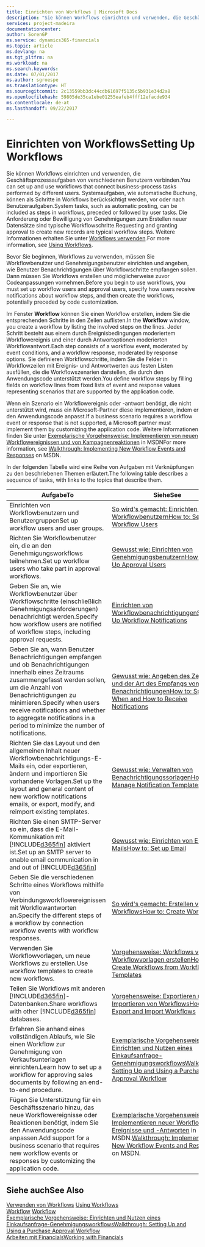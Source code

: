 ```yaml
---
title: Einrichten von Workflows | Microsoft Docs
description: "Sie können Workflows einrichten und verwenden, die Geschäftsprozessaufgaben von verschiedenen Benutzern verbinden. Systemaufgaben, wie automatische Buchung, können als Schritte in Workflows berücksichtigt werden, vor oder nach Benutzeraufgaben. Die Anforderung oder Bewilligung von Genehmigungen zum Erstellen neuer Datensätze sind typische Workflowschritte."
services: project-madeira
documentationcenter: 
author: SorenGP
ms.service: dynamics365-financials
ms.topic: article
ms.devlang: na
ms.tgt_pltfrm: na
ms.workload: na
ms.search.keywords: 
ms.date: 07/01/2017
ms.author: sgroespe
ms.translationtype: HT
ms.sourcegitcommit: 2c13559bb3dc44cdb61697f5135c5b931e34d2a8
ms.openlocfilehash: 59805de35ca1ebe01255eafeb4fff12efacde934
ms.contentlocale: de-at
ms.lasthandoff: 09/22/2017

---
```

# <a name="setting-up-workflows"></a><span data-ttu-id="3b53f-105">Einrichten von Workflows</span><span class="sxs-lookup"><span data-stu-id="3b53f-105">Setting Up Workflows</span></span>
<span data-ttu-id="3b53f-106">Sie können Workflows einrichten und verwenden, die Geschäftsprozessaufgaben von verschiedenen Benutzern verbinden.</span><span class="sxs-lookup"><span data-stu-id="3b53f-106">You can set up and use workflows that connect business-process tasks performed by different users.</span></span> <span data-ttu-id="3b53f-107">Systemaufgaben, wie automatische Buchung, können als Schritte in Workflows berücksichtigt werden, vor oder nach Benutzeraufgaben.</span><span class="sxs-lookup"><span data-stu-id="3b53f-107">System tasks, such as automatic posting, can be included as steps in workflows, preceded or followed by user tasks.</span></span> <span data-ttu-id="3b53f-108">Die Anforderung oder Bewilligung von Genehmigungen zum Erstellen neuer Datensätze sind typische Workflowschritte.</span><span class="sxs-lookup"><span data-stu-id="3b53f-108">Requesting and granting approval to create new records are typical workflow steps.</span></span> <span data-ttu-id="3b53f-109">Weitere Informationen erhalten Sie unter [Workflows verwenden](across-use-workflows.md).</span><span class="sxs-lookup"><span data-stu-id="3b53f-109">For more information, see [Using Workflows](across-use-workflows.md).</span></span>  

 <span data-ttu-id="3b53f-110">Bevor Sie beginnen, Workflows zu verwenden, müssen Sie Workflowbenutzer und Genehmigungsbenutzer einrichten und angeben, wie Benutzer Benachrichtigungen über Workflowschritte empfangen sollen. Dann müssen Sie Workflows erstellen und möglicherweise zuvor Codeanpassungen vornehmen.</span><span class="sxs-lookup"><span data-stu-id="3b53f-110">Before you begin to use workflows, you must set up workflow users and approval users, specify how users receive notifications about workflow steps, and then create the workflows, potentially preceded by code customization.</span></span>  

 <span data-ttu-id="3b53f-111">Im Fenster **Workflow** können Sie einen Workflow erstellen, indem Sie die entsprechenden Schritte in den Zeilen auflisten.</span><span class="sxs-lookup"><span data-stu-id="3b53f-111">In the **Workflow** window, you create a workflow by listing the involved steps on the lines.</span></span> <span data-ttu-id="3b53f-112">Jeder Schritt besteht aus einem durch Ereignisbedingungen moderiertem Workflowereignis und einer durch Antwortoptionen moderierten Workflowantwort.</span><span class="sxs-lookup"><span data-stu-id="3b53f-112">Each step consists of a workflow event, moderated by event conditions, and a workflow response, moderated by response options.</span></span> <span data-ttu-id="3b53f-113">Sie definieren Workflowschritte, indem Sie die Felder in Workflowzeilen mit Ereignis- und Antwortwerten aus festen Listen ausfüllen, die die Workflowszenarien darstellen, die durch den Anwendungscode unterstützt werden.</span><span class="sxs-lookup"><span data-stu-id="3b53f-113">You define workflow steps by filling fields on workflow lines from fixed lists of event and response values representing scenarios that are supported by the application code.</span></span>  

 <span data-ttu-id="3b53f-114">Wenn ein Szenario ein Workflowereignis oder -antwort benötigt, die nicht unterstützt wird, muss ein Microsoft-Partner diese implementieren, indem er den Anwendungscode anpasst.</span><span class="sxs-lookup"><span data-stu-id="3b53f-114">If a business scenario requires a workflow event or response that is not supported, a Microsoft partner must implement them by customizing the application code.</span></span> <span data-ttu-id="3b53f-115">Weitere Informationen finden Sie unter [Exemplarische Vorgehensweise: Implementieren von neuen Workflowereignissen und von Kampagnenreaktionen](https://msdn.microsoft.com/en-us/library/mt574349.aspx) in MSDN</span><span class="sxs-lookup"><span data-stu-id="3b53f-115">For more information, see [Walkthrough: Implementing New Workflow Events and Responses](https://msdn.microsoft.com/en-us/library/mt574349.aspx) on MSDN.</span></span>

 <span data-ttu-id="3b53f-116">In der folgenden Tabelle wird eine Reihe von Aufgaben mit Verknüpfungen zu den beschriebenen Themen erläutert.</span><span class="sxs-lookup"><span data-stu-id="3b53f-116">The following table describes a sequence of tasks, with links to the topics that describe them.</span></span>  

|<span data-ttu-id="3b53f-117">**Aufgabe**</span><span class="sxs-lookup"><span data-stu-id="3b53f-117">**To**</span></span>|<span data-ttu-id="3b53f-118">**Siehe**</span><span class="sxs-lookup"><span data-stu-id="3b53f-118">**See**</span></span>|  
|------------|-------------|  
|<span data-ttu-id="3b53f-119">Einrichten von Workflowbenutzern und Benutzergruppen</span><span class="sxs-lookup"><span data-stu-id="3b53f-119">Set up workflow users and user groups.</span></span>|[<span data-ttu-id="3b53f-120">So wird's gemacht: Einrichten von Workflowbenutzern</span><span class="sxs-lookup"><span data-stu-id="3b53f-120">How to: Set Up Workflow Users</span></span>](across-how-to-set-up-workflow-users.md)|  
|<span data-ttu-id="3b53f-121">Richten Sie Workflowbenutzer ein, die an den Genehmigungsworkflows teilnehmen.</span><span class="sxs-lookup"><span data-stu-id="3b53f-121">Set up workflow users who take part in approval workflows.</span></span>|[<span data-ttu-id="3b53f-122">Gewusst wie: Einrichten von Genehmigungsbenutzern</span><span class="sxs-lookup"><span data-stu-id="3b53f-122">How to: Set Up Approval Users</span></span>](across-how-to-set-up-approval-users.md)|  
|<span data-ttu-id="3b53f-123">Geben Sie an, wie Workflowbenutzer über Workflowschritte (einschließlich Genehmigungsanforderungen) benachrichtigt werden.</span><span class="sxs-lookup"><span data-stu-id="3b53f-123">Specify how workflow users are notified of workflow steps, including approval requests.</span></span>|[<span data-ttu-id="3b53f-124">Einrichten von Workflowbenachrichtigungen</span><span class="sxs-lookup"><span data-stu-id="3b53f-124">Setting Up Workflow Notifications</span></span>](across-setting-up-workflow-notifications.md)|  
|<span data-ttu-id="3b53f-125">Geben Sie an, wann Benutzer Benachrichtigungen empfangen und ob Benachrichtigungen innerhalb eines Zeitraums zusammengefasst werden sollen, um die Anzahl von Benachrichtigungen zu minimieren.</span><span class="sxs-lookup"><span data-stu-id="3b53f-125">Specify when users receive notifications and whether to aggregate notifications in a period to minimize the number of notifications.</span></span>|[<span data-ttu-id="3b53f-126">Gewusst wie: Angeben des Zeitpunkts und der Art des Empfangs von Benachrichtigungen</span><span class="sxs-lookup"><span data-stu-id="3b53f-126">How to: Specify When and How to Receive Notifications</span></span>](across-how-to-specify-when-and-how-to-receive-notifications.md)|  
|<span data-ttu-id="3b53f-127">Richten Sie das Layout und den allgemeinen Inhalt neuer Workflowbenachrichtigungs-E-Mails ein, oder exportieren, ändern und importieren Sie vorhandene Vorlagen.</span><span class="sxs-lookup"><span data-stu-id="3b53f-127">Set up the layout and general content of new workflow notifications emails, or export, modify, and reimport existing templates.</span></span>|[<span data-ttu-id="3b53f-128">Gewusst wie: Verwalten von Benachrichtigungssorlagen</span><span class="sxs-lookup"><span data-stu-id="3b53f-128">How to: Manage Notification Templates</span></span>](across-how-to-manage-notification-templates.md)|  
|<span data-ttu-id="3b53f-129">Richten Sie einen SMTP-Server so ein, dass die E-Mail-Kommunikation mit [!INCLUDE[d365fin](includes/d365fin_md.md)] aktiviert ist.</span><span class="sxs-lookup"><span data-stu-id="3b53f-129">Set up an SMTP server to enable email communication in and out of [!INCLUDE[d365fin](includes/d365fin_md.md)]</span></span>|[<span data-ttu-id="3b53f-130">Gewusst wie: Einrichten von E-Mails</span><span class="sxs-lookup"><span data-stu-id="3b53f-130">How to: Set up Email</span></span>](madeira-how-setup-email.md)|
|<span data-ttu-id="3b53f-131">Geben Sie die verschiedenen Schritte eines Workflows mithilfe von Verbindungsworkflowereignissen mit Workflowantworten an.</span><span class="sxs-lookup"><span data-stu-id="3b53f-131">Specify the different steps of a workflow by connection workflow events with workflow responses.</span></span>|[<span data-ttu-id="3b53f-132">So wird's gemacht: Erstellen von Workflows</span><span class="sxs-lookup"><span data-stu-id="3b53f-132">How to: Create Workflows</span></span>](across-how-to-create-workflows.md)|  
|<span data-ttu-id="3b53f-133">Verwenden Sie Workflowvorlagen, um neue Workflows zu erstellen.</span><span class="sxs-lookup"><span data-stu-id="3b53f-133">Use workflow templates to create new workflows.</span></span>|[<span data-ttu-id="3b53f-134">Vorgehensweise: Workflows von Workflowvorlagen erstellen</span><span class="sxs-lookup"><span data-stu-id="3b53f-134">How to: Create Workflows from Workflow Templates</span></span>](across-how-to-create-workflows-from-workflow-templates.md)|  
|<span data-ttu-id="3b53f-135">Teilen Sie Workflows mit anderen [!INCLUDE[d365fin](includes/d365fin_md.md)]-Datenbanken.</span><span class="sxs-lookup"><span data-stu-id="3b53f-135">Share workflows with other [!INCLUDE[d365fin](includes/d365fin_md.md)] databases.</span></span>|[<span data-ttu-id="3b53f-136">Vorgehensweise: Exportieren und Importieren von Workflows</span><span class="sxs-lookup"><span data-stu-id="3b53f-136">How to: Export and Import Workflows</span></span>](across-how-to-export-and-import-workflows.md)|  
|<span data-ttu-id="3b53f-137">Erfahren Sie anhand eines vollständigen Ablaufs, wie Sie einen Workflow zur Genehmigung von Verkaufsunterlagen einrichten.</span><span class="sxs-lookup"><span data-stu-id="3b53f-137">Learn how to set up a workflow for approving sales documents by following an end-to-end procedure.</span></span>|[<span data-ttu-id="3b53f-138">Exemplarische Vorgehensweise: Einrichten und Nutzen eines Einkaufsanfrage-Genehmigungsworkflows</span><span class="sxs-lookup"><span data-stu-id="3b53f-138">Walkthrough: Setting Up and Using a Purchase Approval Workflow</span></span>](walkthrough-setting-up-and-using-a-purchase-approval-workflow.md)|  
|<span data-ttu-id="3b53f-139">Fügen Sie Unterstützung für ein Geschäftsszenario hinzu, das neue Workflowereignisse oder Reaktionen benötigt, indem Sie den Anwendungscode anpassen.</span><span class="sxs-lookup"><span data-stu-id="3b53f-139">Add support for a business scenario that requires new workflow events or responses by customizing the application code.</span></span>|<span data-ttu-id="3b53f-140">[Exemplarische Vorgehensweise: Implementieren neuer Workflow-Ereignisse und -Antworten](https://msdn.microsoft.com/en-us/library/mt574349.aspx) in MSDN.</span><span class="sxs-lookup"><span data-stu-id="3b53f-140">[Walkthrough: Implementing New Workflow Events and Responses](https://msdn.microsoft.com/en-us/library/mt574349.aspx) on MSDN.</span></span>|  

## <a name="see-also"></a><span data-ttu-id="3b53f-141">Siehe auch</span><span class="sxs-lookup"><span data-stu-id="3b53f-141">See Also</span></span>  
 <span data-ttu-id="3b53f-142">[Verwenden von Workflows](across-use-workflows.md) </span><span class="sxs-lookup"><span data-stu-id="3b53f-142">[Using Workflows](across-use-workflows.md) </span></span>  
 <span data-ttu-id="3b53f-143">[Workflow](across-workflow.md) </span><span class="sxs-lookup"><span data-stu-id="3b53f-143">[Workflow](across-workflow.md) </span></span>  
 [<span data-ttu-id="3b53f-144">Exemplarische Vorgehensweise: Einrichten und Nutzen eines Einkaufsanfrage-Genehmigungsworkflows</span><span class="sxs-lookup"><span data-stu-id="3b53f-144">Walkthrough: Setting Up and Using a Purchase Approval Workflow</span></span>](walkthrough-setting-up-and-using-a-purchase-approval-workflow.md)  
 [<span data-ttu-id="3b53f-145">Arbeiten mit Financials</span><span class="sxs-lookup"><span data-stu-id="3b53f-145">Working with Financials</span></span>](ui-work-product.md)

